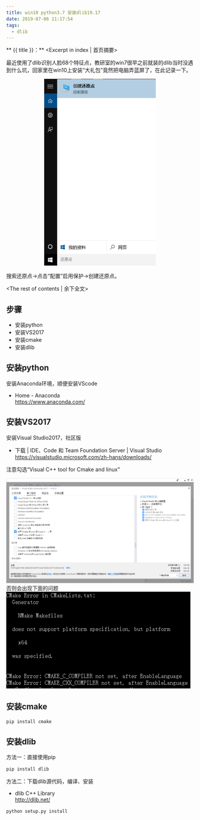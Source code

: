```yaml
---
title: win10 python3.7 安装dlib19.17
date: 2019-07-06 11:17:54
tags:
  - dlib
---
```


** {{ title }}：** <Excerpt in index | 首页摘要>

最近使用了dlib识别人脸68个特征点，教研室的win7很早之前就装的dlib当时没遇到什么坑，回家里在win10上安装“大礼包”竟然把电脑弄蓝屏了，在此记录一下。  

<div align=center>
<img src = "win10-python3-7-安装dlib19-17/00.png" width=300 height=500>
</div>

搜索还原点->点击“配置”启用保护->创建还原点。  

<!-- more -->
<The rest of contents | 余下全文>


## 步骤
* 安装python
* 安装VS2017
* 安装cmake
* 安装dlib

## 安装python
安装Anaconda环境，顺便安装VScode  
* Home - Anaconda  
https://www.anaconda.com/

## 安装VS2017
安装Visual Studio2017，社区版  
* 下载 | IDE、Code 和 Team Foundation Server | Visual Studio  
https://visualstudio.microsoft.com/zh-hans/downloads/

注意勾选“Visual C++ tool for Cmake and linux”  
<div align=center>
<img src = "win10-python3-7-安装dlib19-17/01.png">
</div>
否则会出现下面的问题    
<div>
<img src = "win10-python3-7-安装dlib19-17/02.png">
</div>

## 安装cmake
``` bash
pip install cmake
```

## 安装dlib
方法一：直接使用pip
``` bash
pip install dlib
```

方法二：下载dlib源代码，编译、安装
* dlib C++ Library  
http://dlib.net/
``` bash
python setup.py install
```





